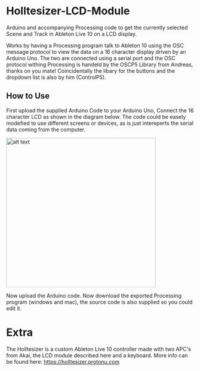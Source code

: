 # Holltesizer-LCD-Module
Arduino and accompanying Processing code to get the currently selected Scene and Track in Ableton Live 10 on a LCD display.

Works by having a Processing program talk to Ableton 10 using the OSC message protocol to view the data on a 16 character display driven by an Arduino Uno. The two are connected using a serial port and the OSC protocol withing Processing is handeld by the OSCP5 Library from Andreas, thanks on you mate! Coincidentally the libary for the buttons and the dropdown list is also by him (ControlP5).

## How to Use
First upload the supplied Arduino Code to your Arduino Uno, Connect the 16 character LCD as shown in the diagram below. The code could be easely modefied to use different screens or devices, as is just intereperts the serial data coming from the computer.

<img src="https://camo.githubusercontent.com/2bb8f4688269b6e60599c802cd834f8d6cd36f5f/687474703a2f2f312e62702e626c6f6773706f742e636f6d2f2d615372334d577a454c4b632f5648436e485168527168492f41414141414141415342592f4b66314f50567a6f43784d2f73313630302f6c636425324261726475696e6f5f776974686f75745f706f74656e74696f6d65746572312e6a7067" alt="alt text" width="auto" height="400">

Now upload the Arduino code. Now download the exported Processing program (windows and mac), the source code is also supplied so you could edit it.

# Extra
The Holltesizer is a custom Ableton Live 10 controller made with two APC's from Akai, the LCD module described here and a keyboard. More info can be found here: https://holltesizer.protonu.com
